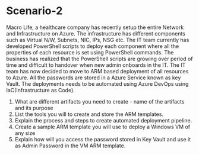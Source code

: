 # Scenario-2

Macro Life, a healthcare company has recently setup the entire Network and Infrastructure on Azure.
The infrastructure has different components such as Virtual N/W, Subnets, NIC, IPs, NSG etc.
The IT team currently has developed PowerShell scripts to deploy each component where all the
properties of each resource is set using PowerShell commands.
The business has realized that the PowerShell scripts are growing over period of time and difficult to
handover when new admin onboards in the IT.
The IT team has now decided to move to ARM based deployment of all resources to Azure.
All the passwords are stored in a Azure Service known as key Vault. The deployments needs to be
automated using Azure DevOps using IaC(Infrastructure as Code).
1) What are different artifacts you need to create - name of the artifacts and its purpose
2) List the tools you will to create and store the ARM templates.
3) Explain the process and steps to create automated deployment pipeline.
4) Create a sample ARM template you will use to deploy a Windows VM of any size
5) Explain how will you access the password stored in Key Vault and use it as Admin Password in the VM
ARM template.
